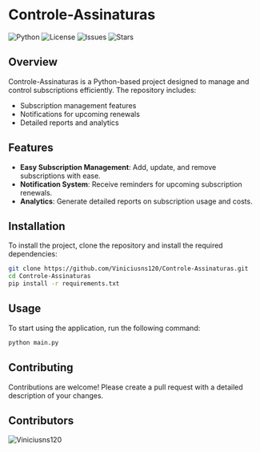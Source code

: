 # Controle-Assinaturas

![Python](https://img.shields.io/badge/Python-3.9-blue)
![License](https://img.shields.io/badge/License-MIT-yellow)
![Issues](https://img.shields.io/github/issues/Viniciusns120/Controle-Assinaturas)
![Stars](https://img.shields.io/github/stars/Viniciusns120/Controle-Assinaturas)

## Overview

Controle-Assinaturas is a Python-based project designed to manage and control subscriptions efficiently. The repository includes:

- Subscription management features
- Notifications for upcoming renewals
- Detailed reports and analytics

## Features

- **Easy Subscription Management**: Add, update, and remove subscriptions with ease.
- **Notification System**: Receive reminders for upcoming subscription renewals.
- **Analytics**: Generate detailed reports on subscription usage and costs.

## Installation

To install the project, clone the repository and install the required dependencies:

```sh
git clone https://github.com/Viniciusns120/Controle-Assinaturas.git
cd Controle-Assinaturas
pip install -r requirements.txt
```

## Usage

To start using the application, run the following command:

```sh
python main.py
```

## Contributing

Contributions are welcome! Please create a pull request with a detailed description of your changes.


## Contributors

![Viniciusns120](https://github.com/Viniciusns120)
